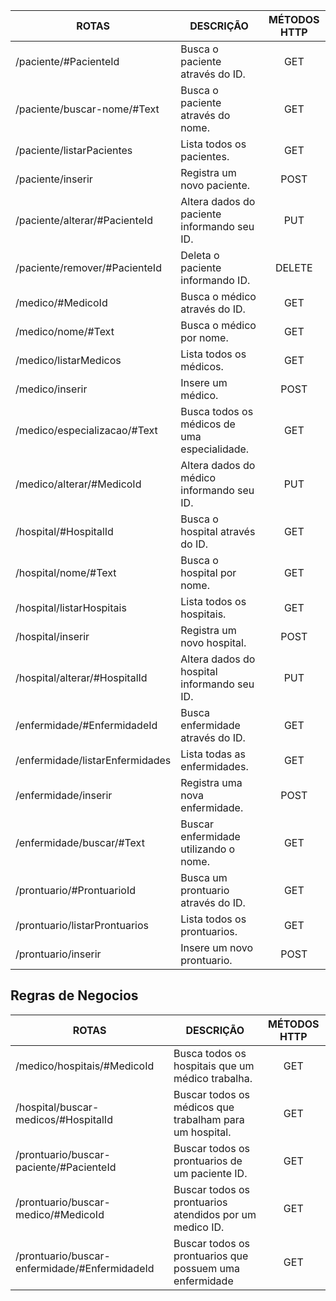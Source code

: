 |ROTAS                                                          |DESCRIÇÃO                                              |MÉTODOS HTTP       |          
|---------------------------------------------------------------|-------------------------------------------------------|:-----------------:|
|/paciente/#PacienteId                                          |Busca o paciente através do ID.                        |GET                |                                                              
|/paciente/buscar-nome/#Text                                    |Busca o paciente através do nome.                      |GET                |            
|/paciente/listarPacientes                                      |Lista todos os pacientes.                              |GET                |
|/paciente/inserir                                              |Registra um novo paciente.                             |POST               |                                       
|/paciente/alterar/#PacienteId                                  |Altera dados do paciente informando seu ID.            |PUT                |
|/paciente/remover/#PacienteId                                  |Deleta o paciente informando ID.                       |DELETE             |
|/medico/#MedicoId                                              |Busca o médico através do ID.                          |GET                |
|/medico/nome/#Text                                             |Busca o médico por nome.                               |GET                | 
|/medico/listarMedicos                                          |Lista todos os médicos.                                |GET                |
|/medico/inserir                                                |Insere um médico.                                      |POST               |
|/medico/especializacao/#Text                                   |Busca todos os médicos de uma especialidade.           |GET                |
|/medico/alterar/#MedicoId                                      |Altera dados do médico informando seu ID.              |PUT                |   
|/hospital/#HospitalId                                          |Busca o hospital através do ID.                        |GET                |
|/hospital/nome/#Text                                           |Busca o hospital por nome.                             |GET                |
|/hospital/listarHospitais                                      |Lista todos os hospitais.                              |GET                |
|/hospital/inserir                                              |Registra um novo hospital.                             |POST               |
|/hospital/alterar/#HospitalId                                  |Altera dados do hospital informando seu ID.            |PUT                |
|/enfermidade/#EnfermidadeId                                    |Busca enfermidade através do ID.                       |GET                |
|/enfermidade/listarEnfermidades                                |Lista todas as enfermidades.                           |GET                |
|/enfermidade/inserir                                           |Registra uma nova enfermidade.                         |POST               |
|/enfermidade/buscar/#Text                                      |Buscar enfermidade utilizando o nome.                  |GET                |   
|/prontuario/#ProntuarioId                                      |Busca um prontuario através do ID.                     |GET                |   
|/prontuario/listarProntuarios                                  |Lista todos os prontuarios.                            |GET                |   
|/prontuario/inserir                                            |Insere um novo prontuario.                             |POST               |   


## Regras de Negocios

|ROTAS                                                          |DESCRIÇÃO                                              |MÉTODOS HTTP       | 
|---------------------------------------------------------------|-------------------------------------------------------|:-----------------:|
|/medico/hospitais/#MedicoId                                    |Busca todos os hospitais que um médico trabalha.       |GET                |   
|/hospital/buscar-medicos/#HospitalId                           |Buscar todos os médicos que trabalham para um hospital.|GET                |
|/prontuario/buscar-paciente/#PacienteId                        |Buscar todos os prontuarios de um paciente ID.         |GET                |   
|/prontuario/buscar-medico/#MedicoId                            |Buscar todos os prontuarios atendidos por um medico ID.|GET                |   
|/prontuario/buscar-enfermidade/#EnfermidadeId                  |Buscar todos os prontuarios que possuem uma enfermidade|GET                |